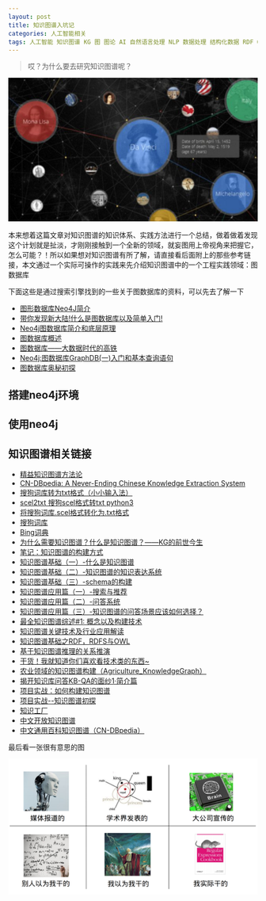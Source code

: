 ```yaml
---
layout: post
title: 知识图谱入坑记
categories: 人工智能相关
tags: 人工智能 知识图谱 KG 图 图论 AI 自然语言处理 NLP 数据处理 结构化数据 RDF OWL Turtle JSON-LD 语义 上下文 数据库 知识提取 知识存储 知识表现 知识检索 图数据库 Neo4j OrientDB Stardog yago2 freebase CN-DBpedia 
---
```


>哎？为什么要去研究知识图谱呢？

![](../media/image/2018-08-20/01.png)

本来想着这篇文章对知识图谱的知识体系、实践方法进行一个总结，做着做着发现这个计划就是扯淡，才刚刚接触到一个全新的领域，就妄图用上帝视角来把握它，怎么可能？！所以如果想对知识图谱有所了解，请直接看后面附上的那些参考链接，本文通过一个实际可操作的实践来先介绍知识图谱中的一个工程实践领域：图数据库

下面这些是通过搜索引擎找到的一些关于图数据库的资料，可以先去了解一下

* [图形数据库Neo4J简介](https://www.cnblogs.com/loveis715/p/5277051.html)
* [带你发现新大陆!什么是图数据库以及简单入门!](https://blog.csdn.net/xlgen157387/article/details/79085901)
* [Neo4j图数据库简介和底层原理](https://www.cnblogs.com/bonelee/p/6211290.html)
* [图数据库概述](https://blog.csdn.net/chuchus/article/details/73249440)
* [图数据库——大数据时代的高铁](https://blog.csdn.net/heyc861221/article/details/80128421)
* [Neo4j:图数据库GraphDB(一)入门和基本查询语句](https://www.cnblogs.com/rongyux/p/5537028.html)
* [图数据库奥秘初探](https://www.jianshu.com/p/e236f90edaf7)

## 搭建neo4j环境



## 使用neo4j



## 知识图谱相关链接

* [精益知识图谱方法论](../download/20180820/ccks.pdf)
* [CN-DBpedia: A Never-Ending Chinese Knowledge Extraction System](../download/20180820/CN-DBpedia-System.pdf)
* [搜狗词库转为txt格式（小小输入法）](https://blog.csdn.net/zhangzhenhu/article/details/7014271)
* [scel2txt 搜狗scel格式转txt python3](https://blog.csdn.net/cFarmerReally/article/details/78149648)
* [将搜狗词库.scel格式转化为.txt格式](https://www.cnblogs.com/clover-siyecao/p/5736280.html)
* [搜狗词库](https://pinyin.sogou.com/dict/)
* [Bing词典](https://cn.bing.com/dict?FORM=HDRSC6)
* [为什么需要知识图谱？什么是知识图谱？——KG的前世今生](https://zhuanlan.zhihu.com/p/31726910)
* [笔记：知识图谱的构建方式](https://blog.csdn.net/class_guy/article/details/79152987)
* [知识图谱基础（一）-什么是知识图谱](https://www.jianshu.com/p/cd937f20bf55)
* [知识图谱基础（二）-知识图谱的知识表达系统](https://www.jianshu.com/p/941dc6d7e760)
* [知识图谱基础（三）-schema的构建](https://www.jianshu.com/p/704e935c98a9)
* [知识图谱应用篇（一）-搜索与推荐](https://www.jianshu.com/p/801f0d90b155)
* [知识图谱应用篇（二）-问答系统](https://www.jianshu.com/p/ed36c3576d54)
* [知识图谱应用篇（三）-知识图谱的问答场景应该如何选择？](https://www.jianshu.com/p/2e73f56babca)
* [最全知识图谱综述#1: 概念以及构建技术](http://www.dataguru.cn/article-12218-1.html)
* [知识图谱关键技术及行业应用解读](https://blog.csdn.net/imgxr/article/details/80130110)
* [知识图谱基础之RDF，RDFS与OWL](https://blog.csdn.net/u011801161/article/details/78833958)
* [基于知识图谱推理的关系推演](https://zhuanlan.zhihu.com/p/42340077)
* [干货！我就知道你们喜欢看技术类的东西~](https://zhuanlan.zhihu.com/p/41486134)
* [农业领域的知识图谱构建（Agriculture_KnowledgeGraph）](https://blog.csdn.net/kjcsdnblog/article/details/79747460)
* [揭开知识库问答KB-QA的面纱1·简介篇](https://zhuanlan.zhihu.com/p/25735572)
* [项目实战：如何构建知识图谱](https://zhuanlan.zhihu.com/p/29332977)
* [项目实战--知识图谱初探](http://www.shuang0420.com/2017/09/05/项目实战-知识图谱初探/)
* [知识工厂](http://kw.fudan.edu.cn/)
* [中文开放知识图谱](http://openkg.cn/organization)
* [中文通用百科知识图谱（CN-DBpedia）](http://openkg.cn/dataset/cndbpedia)

最后看一张很有意思的图

![](../media/image/2018-08-20/00.png)
